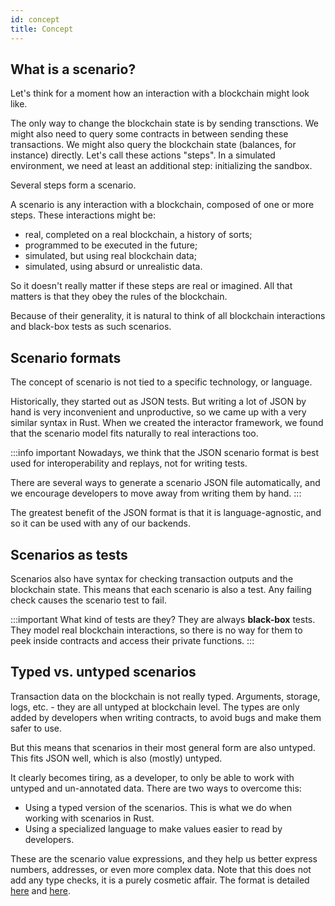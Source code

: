 ```yaml
---
id: concept
title: Concept
---
```



[comment]: # (mx-context-auto)

## What is a scenario?

Let's think for a moment how an interaction with a blockchain might look like.

The only way to change the blockchain state is by sending transctions. We might also need to query some contracts in between sending these transactions. We might also query the blockchain state (balances, for instance) directly. Let's call these actions "steps". In a simulated environment, we need at least an additional step: initializing the sandbox.

Several steps form a scenario.

A scenario is any interaction with a blockchain, composed of one or more steps. These interactions might be:
- real, completed on a real blockchain, a history of sorts;
- programmed to be executed in the future;
- simulated, but using real blockchain data;
- simulated, using absurd or unrealistic data.

So it doesn't really matter if these steps are real or imagined. All that matters is that they obey the rules of the blockchain.

Because of their generality, it is natural to think of all blockchain interactions and black-box tests as such scenarios.


[comment]: # (mx-context-auto)

## Scenario formats

The concept of scenario is not tied to a specific technology, or language.

Historically, they started out as JSON tests. But writing a lot of JSON by hand is very inconvenient and unproductive, so we came up with a very similar syntax in Rust. When we created the interactor framework, we found that the scenario model fits naturally to real interactions too.

:::info important
Nowadays, we think that the JSON scenario format is best used for interoperability and replays, not for writing tests.

There are several ways to generate a scenario JSON file automatically, and we encourage developers to move away from writing them by hand.
:::

The greatest benefit of the JSON format is that it is language-agnostic, and so it can be used with any of our backends.


[comment]: # (mx-context-auto)

## Scenarios as tests

Scenarios also have syntax for checking transaction outputs and the blockchain state. This means that each scenario is also a test. Any failing check causes the scenario test to fail.

:::important What kind of tests are they?
They are always **black-box** tests. They model real blockchain interactions, so there is no way for them to peek inside contracts and access their private functions.
:::


[comment]: # (mx-context-auto)

## Typed vs. untyped scenarios

Transaction data on the blockchain is not really typed. Arguments, storage, logs, etc. - they are all untyped at blockchain level. The types are only added by developers when writing contracts, to avoid bugs and make them safer to use.

But this means that scenarios in their most general form are also untyped. This fits JSON well, which is also (mostly) untyped.

It clearly becomes tiring, as a developer, to only be able to work with untyped and un-annotated data. There are two ways to overcome this:
- Using a typed version of the scenarios. This is what we do when working with scenarios in Rust.
- Using a specialized language to make values easier to read by developers.

These are the scenario value expressions, and they help us better express numbers, addresses, or even more complex data. Note that this does not add any type checks, it is a purely cosmetic affair. The format is detailed [here](/developers/testing/scenario/values-simple) and [here](/developers/testing/scenario/values-complex).


